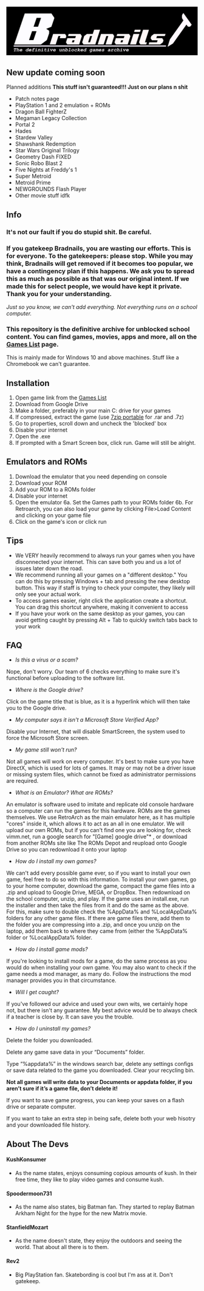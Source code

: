 ![](header.png?raw=true)
## New update coming soon
Planned additions
**This stuff isn't guaranteed!!! Just on our plans n shit**
- Patch notes page
- PlayStation 1 and 2 emulation + ROMs
- Dragon Ball FighterZ 
- Megaman Legacy Collection
- Portal 2
- Hades
- Stardew Valley
- Shawshank Redemption
- Star Wars Original Trilogy
- Geometry Dash FIXED
- Sonic Robo Blast 2
- Five Nights at Freddy's 1
- Super Metroid
- Metroid Prime
- NEWGROUNDS Flash Player
- Other movie stuff idfk 



## Info
### **It's not our fault if you do stupid shit. Be careful.**
### **If you gatekeep Bradnails, you are wasting our efforts. This is for everyone. To the gatekeepers: please stop. While you may think, Bradnails will get removed if it becomes too popular, we have a contingency plan if this happens. We ask you to spread this as much as possible as that was our original intent. If we made this for select people, we would have kept it private. Thank you for your understanding.**

*Just so you know, we can't add everything. Not everything runs on a school computer.*

### This repository is the definitive archive for unblocked school content. You can find games, movies, apps and more, all on the [Games List](https://github.com/Project-Bradnails/Bradnails1/blob/main/Software/softwarelist.md) page.
This is mainly made for Windows 10 and above machines. Stuff like a Chromebook we can't guarantee.

## Installation
1. Open game link from the [Games List](https://github.com/ProjectBradnails/Bradnails1/blob/main/Software/softwarelist.md)
2. Download from Google Drive
3. Make a folder, preferably in your main C: drive for your games
4. If compressed, extract the game (use [7zip portable](https://drive.google.com/file/d/1by7I72v0vP8VvdlOQaE5SnwC3zSoam6z/view) for .rar and .7z)
5. Go to properties, scroll down and uncheck the 'blocked' box
6. Disable your internet
7. Open the .exe
8. If prompted with a Smart Screen box, click run. Game will still be alright.
## Emulators and ROMs
1. Download the emulator that you need depending on console
2. Download your ROM
3. Add your ROM to a ROMs folder
4. Disable your internet
5. Open the emulator
6a. Set the Games path to your ROMs folder
6b. For Retroarch, you can also load your game by clicking File>Load Content and clicking on your game file
7. Click on the game's icon or click run

## Tips
- We VERY heavily recommend to always run your games when you have disconnected your internet. This can save both you and us a lot of issues later down the road.
- We recommend running all your games on a "different desktop." You can do this by pressing Windows + tab and pressing the
new desktop button. This way if staff is trying to check your computer, they likely will only see your actual work.
- To access games easier, right click the application create a shortcut. You can drag this shortcut anywhere, making it convenient to access
- If you have your work on the same desktop as your games, you can avoid getting caught by pressing Alt + Tab to quickly switch tabs back to your work

## FAQ
- *Is this a virus or a scam?*

Nope, don't worry. Our team of 6 checks everything to make sure it's functional before uploading to the software list.

- *Where is the Google drive?*

Click on the game title that is blue, as it is a hyperlink which will then take you to the Google drive.

- *My computer says it isn't a Microsoft Store Verified App?*

Disable your Internet, that will disable SmartScreen, the system used to force the Microsoft Store screen.

- *My game still won't run?* 

Not all games will work on every computer. It's best to make sure you have DirectX, which is used for lots of games.
It may or may not be a driver issue or missing system files, which cannot be fixed as administrator permissions are
required.

- *What is an Emulator? What are ROMs?*

An emulator is software used to imitate and replicate old console hardware so a computer can run the games for this hardware. ROMs are the games themselves. We use RetroArch as the main emulator here, as it has multiple "cores" inside it, which allows it to act as an all in one emulator. We will upload our own ROMs, but if you can't find one you are looking for, check vimm.net, run a google search for "[Game] google drive"* , or download from another ROMs site like The ROMs Depot and reupload onto Google Drive so you can redownload it onto your laptop

- *How do I install my own games?*

We can't add every possible game ever, so if you want to install your own game, feel free to do so with this information.
To install your own games, go to your home computer, download the game, compact the game files into a .zip and upload to Google Drive, MEGA, or DropBox. Then redownload on the school computer, unzip, and play. If the game uses an install.exe, run the installer and then take the files from it and do the same as the above. For this, make sure to double check the %AppData% and %LocalAppData% folders for any other game files. If there are game files there, add them to the folder you are compressing into a .zip, and once you unzip on the laptop, add them back to where they came from (either the %AppData% folder or %LocalAppData% folder.

- *How do I install game mods?*

If you're looking to install mods for a game, do the same process as you would do when installing your own game. You may also want to check if the game needs a mod manager, as many do. Follow the instructions the mod manager provides you in that circumstance.

- *Will I get caught?*

If you've followed our advice and used your own wits, we certainly hope not, but there isn't any guarantee. My best advice would be to always check if a teacher is close by. It can save you the trouble.

- *How do I uninstall my games?*

Delete the folder you downloaded. 

Delete any game save data in your “Documents” folder.

Type “%appdata%” in the windows search bar, delete any settings configs or save data related to the game you downloaded.
Clear your recycling bin.

**Not all games will write data to your Documents or appdata folder, if you aren’t sure if it’s a game file, don’t delete it!**

If you want to save game progress, you can keep your saves on a flash drive or separate computer.

If you want to take an extra step in being safe, delete both your web hisotry and your downloaded file history.

## About The Devs
#### KushKonsumer
- As the name states, enjoys consuming copious amounts of kush. In their free time, they like to play video games and consume kush.
#### Spoodermoon731
- As the name also states, big Batman fan. They started to replay Batman Arkham Night for the hype for the new Matrix movie.
#### StanfieldMozart
- As the name doesn't state, they enjoy the outdoors and seeing the world. That about all there is to them.
#### Rev2 
- Big PlayStation fan. Skatebording is cool but I'm ass at it. Don't gatekeep.
